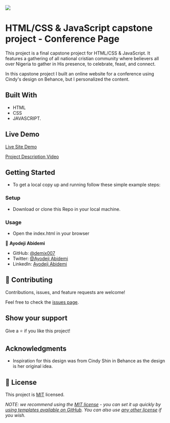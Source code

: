 ![](https://img.shields.io/badge/Microverse-blueviolet)

# HTML/CSS & JavaScript capstone project - Conference Page

This project is a final capstone project for HTML/CSS & JavaScript. It features a gathering of all national cristian community where believers all over Nigeria to gather in His presence, to celebrate, feast, and connect.

In this capstone project I built an online website for a conference using Cindy's design on Behance, but I personalized the content.  

## Built With

- HTML
- CSS
- JAVASCRIPT.

## Live Demo    

[Live Site Demo](https://demix007.github.io/Capstone1-Project-Style-Conference/)

[Project Description Video](https://www.loom.com/share/e24d0cb3af1d4675a9372fed7b3c3eb2)

## Getting Started

- To get a local copy up and running follow these simple example steps:

### Setup

- Download or clone this Repo in your local machine.

### Usage

- Open the index.html in your browser

👤 **Ayodeji Abidemi**

- GitHub: [@demix007](https://github.com/demix007)
- Twitter: [@Ayodeji Abidemi](https://twitter.com/dat_dope_demix)
- LinkedIn: [Ayodeji Abidemi](https://linkedin.com/in/ayodeji-abidemi-b76935218/)

## 🤝 Contributing

Contributions, issues, and feature requests are welcome!

Feel free to check the [issues page](https://github.com/demix007/Capstone-Project-Style-Conference/issues).

## Show your support

Give a ⭐️ if you like this project!

## Acknowledgments

- Inspiration for this design was from Cindy Shin in Behance as the design is her original idea. 

## 📝 License

This project is [MIT](./LICENSE) licensed.

_NOTE: we recommend using the [MIT license](https://choosealicense.com/licenses/mit/) - you can set it up quickly by [using templates available on GitHub](https://docs.github.com/en/communities/setting-up-your-project-for-healthy-contributions/adding-a-license-to-a-repository). You can also use [any other license](https://choosealicense.com/licenses/) if you wish._
